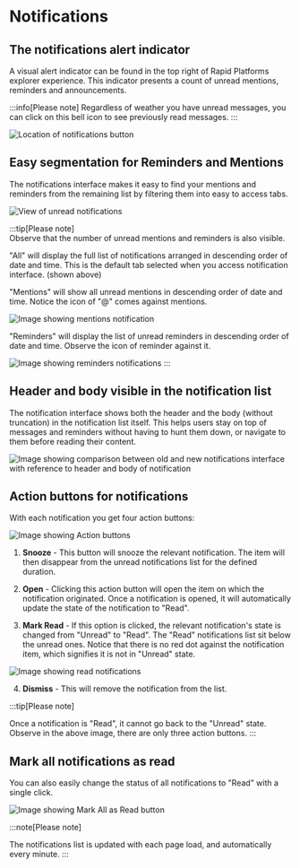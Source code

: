 # Notifications

## The notifications alert indicator


A visual alert indicator can be found in the top right of Rapid Platforms explorer experience. This indicator presents a count of unread mentions, reminders and announcements.

:::info[Please note]
 Regardless of weather you have unread messages, you can click on this bell icon to see previously read messages.
:::  

![Location of notifications button](<Bell icon.png>)


## Easy segmentation for Reminders and Mentions

The notifications interface makes it easy to find your mentions and reminders from the remaining list by filtering them into easy to access tabs. 



![View of unread notifications](<Mentions location.png>)

:::tip[Please note]  
Observe that the number of unread mentions and reminders is also visible.  

"All" will display the full list of notifications arranged in descending order of date and time. This is the default tab selected when you access notification interface. (shown above)

"Mentions" will show all unread mentions in descending order of date and time. Notice the icon of "@" comes against mentions.  

![Image showing mentions notification](<Notification 3.png>)

"Reminders" will display the list of unread reminders in descending order of date and time. Observe the icon of reminder against it.

![Image showing reminders notifications](<Notification 4.png>)
:::

## Header and body visible in the notification list

The notification interface shows both the header and the body (without truncation) in the notification list itself. This helps users stay on top of messages and reminders without having to hunt them down, or navigate to them before reading their content.  


![Image showing comparison between old and new notifications interface with reference to header and body of notification](<Notification 5.png>)

## Action buttons for notifications

With each notification you get four action buttons:

![Image showing Action buttons](<Notification 6.png>)

1. **Snooze** - This button will snooze the relevant notification. The item will then disappear from the unread notifications list for the defined duration.

2. **Open** - Clicking this action button will open the item on which the notification originated. Once a notification is opened, it will automatically update the state of the notification to "Read". 

3. **Mark Read** - If this option is clicked, the relevant notification's state is changed from "Unread" to "Read". The "Read" notifications list sit below the unread ones. Notice that there is no red dot against the notification item, which signifies it is not in "Unread" state.

![Image showing read notifications](<Notification 7.png>)  

4. **Dismiss** - This will remove the notification from the list.

:::tip[Please note]

Once a notification is "Read", it cannot go back to the "Unread" state. Observe in the above image, there are only three action buttons. 
:::

## Mark all notifications as read

You can also easily change the status of all notifications to "Read" with a single click. 

![Image showing Mark All as Read button](<Notification 8.png>)

:::note[Please note]

The notifications list is updated with each page load, and automatically every minute.
:::